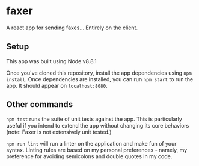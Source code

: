 # faxer
A react app for sending faxes... Entirely on the client.

## Setup
This app was built using Node v8.8.1

Once you've cloned this repository, install the app dependencies using `npm install`. Once dependencies are installed, you can run `npm start` to run the app. It should appear on `localhost:8080`.

## Other commands

`npm test` runs the suite of unit tests against the app. This is particularly useful if you intend to extend the app without changing its core behaviors (note: Faxer is not extensively unit tested.)

`npm run lint` will run a linter on the application and make fun of your syntax. Linting rules are based on my personal preferences - namely, my preference for avoiding semicolons and double quotes in my code.
